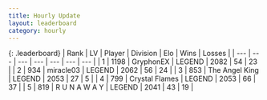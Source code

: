 ```yaml
---
title: Hourly Update
layout: leaderboard
category: hourly
---
```


{: .leaderboard}
| Rank | LV | Player | Division | Elo | Wins | Losses |
| --- | --- | --- | --- | --- | --- | --- |
| <span data-change="0">1</span> | 1198 | <span title="ID: 315148">GryphonEX</span> | LEGEND | <span data-change="0">2082</span> | <span data-change="0">54</span> | <span data-change="0">23</span> |
| <span data-change="1">2</span> | 934 | <span title="ID: 416373">miracle03</span> | LEGEND | <span data-change="0">2062</span> | <span data-change="0">56</span> | <span data-change="0">24</span> |
| <span data-change="1">3</span> | 853 | <span title="ID: 547162">The Angel King</span> | LEGEND | <span data-change="0">2053</span> | <span data-change="0">27</span> | <span data-change="0">5</span> |
| <span data-change="-2">4</span> | 799 | <span title="ID: 163201">Crystal Flames</span> | LEGEND | <span data-change="-13">2053</span> | <span data-change="0">66</span> | <span data-change="1">37</span> |
| <span data-change="0">5</span> | 819 | <span title="ID: 66144">R U N A W A Y</span> | LEGEND | <span data-change="0">2041</span> | <span data-change="0">43</span> | <span data-change="0">19</span> |